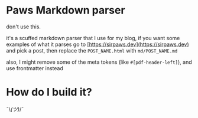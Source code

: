 # Paws Markdown parser
don't use this.

it's a scuffed markdown parser that I use for my blog, 
if you want some examples of what it parses go to [https://sirpaws.dev](https://sirpaws.dev) and pick a post, then replace the `POST_NAME.html` with `md/POST_NAME.md`

also, I might remove some of the meta tokens (like `#[pdf-header-left]`), and use frontmatter instead

# How do I build it?
¯\\_(ツ)_/¯

